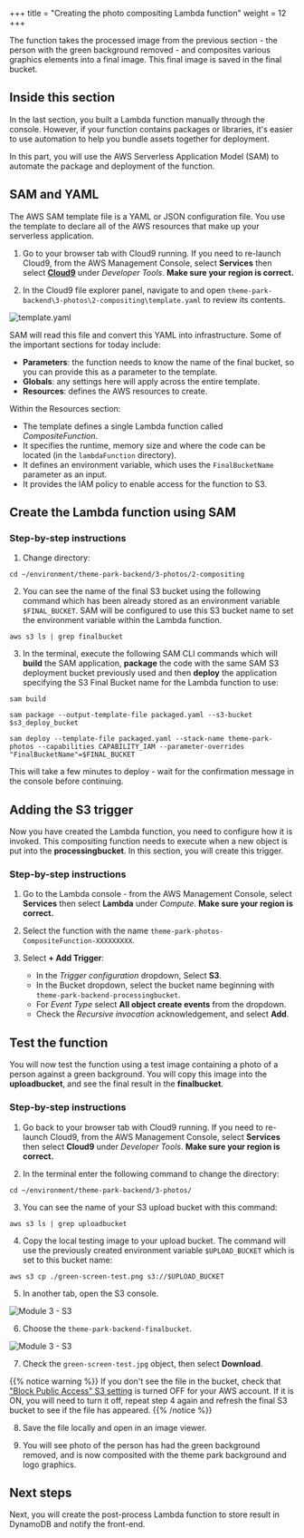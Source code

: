 +++
title = "Creating the photo compositing Lambda function"
weight = 12
+++

The function takes the processed image from the previous section - the person with the green background removed - and composites various graphics elements into a final image. This final image is saved in the final bucket.

## Inside this section

In the last section, you built a Lambda function manually through the console. However, if your function contains packages or libraries, it's easier to use automation to help you bundle assets together for deployment.

In this part, you will use the AWS Serverless Application Model (SAM) to automate the package and deployment of the function.

## SAM and YAML

The AWS SAM template file is a YAML or JSON configuration file. You use the template to declare all of the AWS resources that make up your serverless application.

1. Go to your browser tab with Cloud9 running. If you need to re-launch Cloud9, from the AWS Management Console, select **Services** then select [**Cloud9**](https://console.aws.amazon.com/cloud9) under *Developer Tools*. **Make sure your region is correct.**

2. In the Cloud9 file explorer panel, navigate to and open  `theme-park-backend\3-photos\2-compositing\template.yaml` to review its contents.

![template.yaml](../../images/3-photos-composite-yaml.png)

SAM will read this file and convert this YAML into infrastructure. Some of the important sections for today include:

- **Parameters**: the function needs to know the name of the final bucket, so you can provide this as a parameter to the template.
- **Globals**: any settings here will apply across the entire template.
- **Resources**: defines the AWS resources to create.

Within the Resources section:
- The template defines a single Lambda function called *CompositeFunction*.
- It specifies the runtime, memory size and where the code can be located (in the `lambdaFunction` directory).
- It defines an environment variable, which uses the `FinalBucketName` parameter as an input.
- It provides the IAM policy to enable access for the function to S3.

## Create the Lambda function using SAM

### Step-by-step instructions ###

1. Change directory:

```
cd ~/environment/theme-park-backend/3-photos/2-compositing
```

2. You can see the name of the final S3 bucket using the following command which has been already stored as an environment variable ```$FINAL_BUCKET```. SAM will be configured to use this S3 bucket name to set the environment variable within the Lambda function.

```
aws s3 ls | grep finalbucket
```

3. In the terminal, execute the following SAM CLI commands which will **build** the SAM application, **package** the code with the same SAM S3 deployment bucket previously used and then **deploy** the application specifying the S3 Final Bucket name for the Lambda function to use:
```
sam build

sam package --output-template-file packaged.yaml --s3-bucket $s3_deploy_bucket

sam deploy --template-file packaged.yaml --stack-name theme-park-photos --capabilities CAPABILITY_IAM --parameter-overrides "FinalBucketName"=$FINAL_BUCKET

```
This will take a few minutes to deploy - wait for the confirmation message in the console before continuing.

## Adding the S3 trigger

Now you have created the Lambda function, you need to configure how it is invoked. This compositing function needs to execute when a new object is put into the **processingbucket**. In this section, you will create this trigger.

### Step-by-step instructions ###

1. Go to the Lambda console - from the AWS Management Console, select **Services** then select **Lambda** under *Compute*. **Make sure your region is correct.**

2. Select the function with the name `theme-park-photos-CompositeFunction-XXXXXXXXX`.

3. Select **+ Add Trigger**:
   - In the *Trigger configuration* dropdown, Select **S3**.
   - In the Bucket dropdown, select the bucket name beginning with `theme-park-backend-processingbucket`.
   - For *Event Type* select **All object create events** from the dropdown.
   - Check the *Recursive invocation* acknowledgement, and select **Add**.

## Test the function

You will now test the function using a test image containing a photo of a person against a green background. You will copy this image into the **uploadbucket**, and see the final result in the **finalbucket**.

### Step-by-step instructions ###

1. Go back to your browser tab with Cloud9 running. If you need to re-launch Cloud9, from the AWS Management Console, select **Services** then select **Cloud9** under *Developer Tools*. **Make sure your region is correct.**

2. In the terminal enter the following command to change the directory:

```
cd ~/environment/theme-park-backend/3-photos/
```
3. You can see the name of your S3 upload bucket with this command:
```
aws s3 ls | grep uploadbucket
```
4. Copy the local testing image to your upload bucket. The command will use the previously created environment variable ```$UPLOAD_BUCKET``` which is set to this bucket name:
```
aws s3 cp ./green-screen-test.png s3://$UPLOAD_BUCKET
```
5. In another tab, open the S3 console.

![Module 3 - S3](../../images/3-photos-chroma12.png)

6. Choose the `theme-park-backend-finalbucket`.

![Module 3 - S3](../../images/3-photos-composite1.png)

7. Check the `green-screen-test.jpg` object, then select **Download**.

{{% notice warning %}}
If you don't see the file in the bucket, check that ["Block Public Access" S3 setting](https://s3.console.aws.amazon.com/s3/settings) is turned OFF for your AWS account. If it is ON, you will need to turn it off, repeat step 4 again and refresh the final S3 bucket to see if the file has appeared.
{{% /notice %}}

8. Save the file locally and open in an image viewer.

9. You will see photo of the person has had the green background removed, and is now composited with the theme park background and logo graphics.

## Next steps

Next, you will create the post-process Lambda function to store result in DynamoDB and notify the front-end.